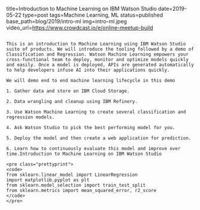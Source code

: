 title=Introduction to Machine Learning on IBM Watson Studio
date=2019-05-22
type=post
tags=Machine Learning, ML
status=published
base_path=blog/2019/intro-ml
img=intro-ml.jpeg
video_url=https://www.crowdcast.io/e/online-meetup-build
~~~~~~

This is an introduction to Machine Learning using IBM Watson Studio suite of products. We will introduce the tooling followed by a demo of Classification and Regression. Watson Machine Learning empowers your cross-functional team to deploy, monitor and optimize models quickly and easily. Once a model is deployed, APIs are generated automatically to help developers infuse AI into their applications quickly.

We will demo end to end machine learning lifecycle in this demo

1. Gather data and store on IBM Cloud Storage.

2. Data wrangling and cleanup using IBM Refinery.

3. Use Watson Machine Learning to create several classification and regression models.

4. Ask Watson Studio to pick the best performing model for you.

5. Deploy the model and then create a web application for prediction.

6. Learn how to continuously evaluate this model and improve over time.Introduction to Machine Learning on IBM Watson Studio

<pre class="prettyprint">
<code>
from sklearn.linear_model import LinearRegression
import matplotlib.pyplot as plt
from sklearn.model_selection import train_test_split
from sklearn.metrics import mean_squared_error, r2_score
</code>
</pre>